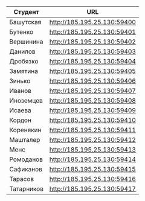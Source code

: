 | Студент | URL |
| --- | --- |
| Башутская | http://185.195.25.130:59400 |
| Бутенко | http://185.195.25.130:59401 |
| Вершинина | http://185.195.25.130:59402 |
| Данилов | http://185.195.25.130:59403 |
| Дробязко | http://185.195.25.130:59404 |
| Замятина | http://185.195.25.130:59405 |
| Зинько | http://185.195.25.130:59406 |
| Иванов | http://185.195.25.130:59407 |
| Иноземцев | http://185.195.25.130:59408 |
| Исаева | http://185.195.25.130:59409 |
| Кордон | http://185.195.25.130:59410 |
| Коренякин | http://185.195.25.130:59411 |
| Машталер | http://185.195.25.130:59412 |
| Менс | http://185.195.25.130:59413 |
| Ромоданов | http://185.195.25.130:59414 |
| Сафиканов | http://185.195.25.130:59415 |
| Тарасов | http://185.195.25.130:59416 |
| Татарников | http://185.195.25.130:59417 |
